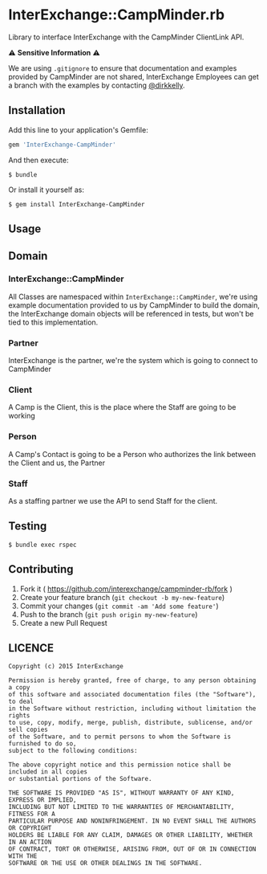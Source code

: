 # InterExchange::CampMinder.rb

Library to interface InterExchange with the CampMinder ClientLink API.

:warning: **Sensitive Information** :warning:

We are using `.gitignore` to ensure that documentation and examples provided by
CampMinder are not shared, InterExchange Employees can get a branch with the examples
by contacting [@dirkkelly](https://github.com/dirkkelly).

## Installation

Add this line to your application's Gemfile:

```ruby
gem 'InterExchange-CampMinder'
```

And then execute:

    $ bundle

Or install it yourself as:

    $ gem install InterExchange-CampMinder

## Usage

## Domain

### InterExchange::CampMinder

All Classes are namespaced within `InterExchange::CampMinder`, we're using example documentation
provided to us by CampMinder to build the domain, the InterExchange domain objects will be referenced
in tests, but won't be tied to this implementation.

### Partner

InterExchange is the partner, we're the system which is going to connect to CampMinder

### Client

A Camp is the Client, this is the place where the Staff are going to be working

### Person

A Camp's Contact is going to be a Person who authorizes the link between the Client and us, the Partner

### Staff

As a staffing partner we use the API to send Staff for the client.

## Testing

    $ bundle exec rspec


## Contributing

1. Fork it ( https://github.com/interexchange/campminder-rb/fork )
2. Create your feature branch (`git checkout -b my-new-feature`)
3. Commit your changes (`git commit -am 'Add some feature'`)
4. Push to the branch (`git push origin my-new-feature`)
5. Create a new Pull Request

## LICENCE

```
Copyright (c) 2015 InterExchange

Permission is hereby granted, free of charge, to any person obtaining a copy
of this software and associated documentation files (the "Software"), to deal
in the Software without restriction, including without limitation the rights
to use, copy, modify, merge, publish, distribute, sublicense, and/or sell copies
of the Software, and to permit persons to whom the Software is furnished to do so,
subject to the following conditions:

The above copyright notice and this permission notice shall be included in all copies
or substantial portions of the Software.

THE SOFTWARE IS PROVIDED "AS IS", WITHOUT WARRANTY OF ANY KIND, EXPRESS OR IMPLIED,
INCLUDING BUT NOT LIMITED TO THE WARRANTIES OF MERCHANTABILITY, FITNESS FOR A
PARTICULAR PURPOSE AND NONINFRINGEMENT. IN NO EVENT SHALL THE AUTHORS OR COPYRIGHT
HOLDERS BE LIABLE FOR ANY CLAIM, DAMAGES OR OTHER LIABILITY, WHETHER IN AN ACTION
OF CONTRACT, TORT OR OTHERWISE, ARISING FROM, OUT OF OR IN CONNECTION WITH THE
SOFTWARE OR THE USE OR OTHER DEALINGS IN THE SOFTWARE.
```
